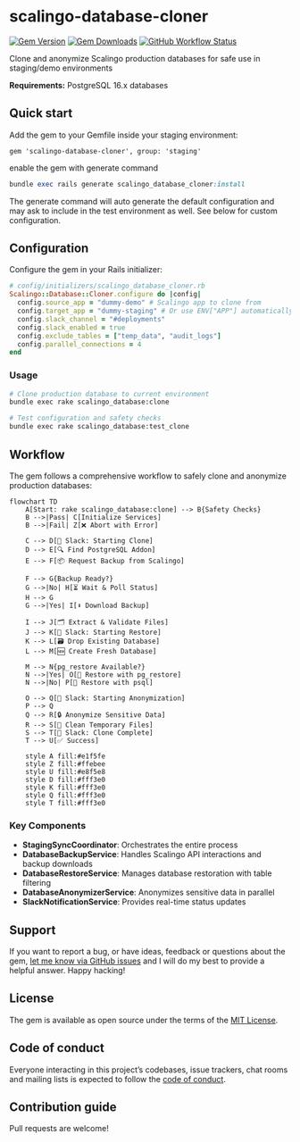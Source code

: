 # scalingo-database-cloner

[![Gem Version](https://img.shields.io/gem/v/scalingo-database-cloner)](https://rubygems.org/gems/scalingo-database-cloner)
[![Gem Downloads](https://img.shields.io/gem/dt/scalingo-database-cloner)](https://www.ruby-toolbox.com/projects/scalingo-database-cloner)
[![GitHub Workflow Status](https://img.shields.io/github/actions/workflow/status/navidemad/scalingo-database-cloner/ci.yml)](https://github.com/navidemad/scalingo-database-cloner/actions/workflows/ci.yml)

Clone and anonymize Scalingo production databases for safe use in staging/demo environments

**Requirements:** PostgreSQL 16.x databases

## Quick start

Add the gem to your Gemfile inside your staging environment:
```
gem 'scalingo-database-cloner', group: 'staging'
```

enable the gem with generate command

```ruby
bundle exec rails generate scalingo_database_cloner:install
```

The generate command will auto generate the default configuration and may ask to include in the test environment as well. See below for custom configuration.

## Configuration

Configure the gem in your Rails initializer:

```ruby
# config/initializers/scalingo_database_cloner.rb
Scalingo::Database::Cloner.configure do |config|
  config.source_app = "dummy-demo" # Scalingo app to clone from
  config.target_app = "dummy-staging" # Or use ENV["APP"] automatically
  config.slack_channel = "#deployments"
  config.slack_enabled = true
  config.exclude_tables = ["temp_data", "audit_logs"]
  config.parallel_connections = 4
end
```

### Usage

```bash
# Clone production database to current environment
bundle exec rake scalingo_database:clone

# Test configuration and safety checks
bundle exec rake scalingo_database:test_clone
```

## Workflow

The gem follows a comprehensive workflow to safely clone and anonymize production databases:

```mermaid
flowchart TD
    A[Start: rake scalingo_database:clone] --> B{Safety Checks}
    B -->|Pass| C[Initialize Services]
    B -->|Fail| Z[❌ Abort with Error]
    
    C --> D[📢 Slack: Starting Clone]
    D --> E[🔍 Find PostgreSQL Addon]
    E --> F[📦 Request Backup from Scalingo]
    
    F --> G{Backup Ready?}
    G -->|No| H[⏳ Wait & Poll Status]
    H --> G
    G -->|Yes| I[⬇️ Download Backup]
    
    I --> J[🗂️ Extract & Validate Files]
    J --> K[📢 Slack: Starting Restore]
    K --> L[🗃️ Drop Existing Database]
    L --> M[🆕 Create Fresh Database]
    
    M --> N{pg_restore Available?}
    N -->|Yes| O[🔄 Restore with pg_restore]
    N -->|No| P[🔄 Restore with psql]
    
    O --> Q[📢 Slack: Starting Anonymization]
    P --> Q
    Q --> R[🔒 Anonymize Sensitive Data]
    R --> S[🧹 Clean Temporary Files]
    S --> T[📢 Slack: Clone Complete]
    T --> U[✅ Success]

    style A fill:#e1f5fe
    style Z fill:#ffebee
    style U fill:#e8f5e8
    style D fill:#fff3e0
    style K fill:#fff3e0
    style Q fill:#fff3e0
    style T fill:#fff3e0
```

### Key Components

- **StagingSyncCoordinator**: Orchestrates the entire process
- **DatabaseBackupService**: Handles Scalingo API interactions and backup downloads
- **DatabaseRestoreService**: Manages database restoration with table filtering
- **DatabaseAnonymizerService**: Anonymizes sensitive data in parallel
- **SlackNotificationService**: Provides real-time status updates

## Support

If you want to report a bug, or have ideas, feedback or questions about the gem, [let me know via GitHub issues](https://github.com/navidemad/scalingo-database-cloner/issues/new) and I will do my best to provide a helpful answer. Happy hacking!

## License

The gem is available as open source under the terms of the [MIT License](LICENSE.txt).

## Code of conduct

Everyone interacting in this project’s codebases, issue trackers, chat rooms and mailing lists is expected to follow the [code of conduct](CODE_OF_CONDUCT.md).

## Contribution guide

Pull requests are welcome!
